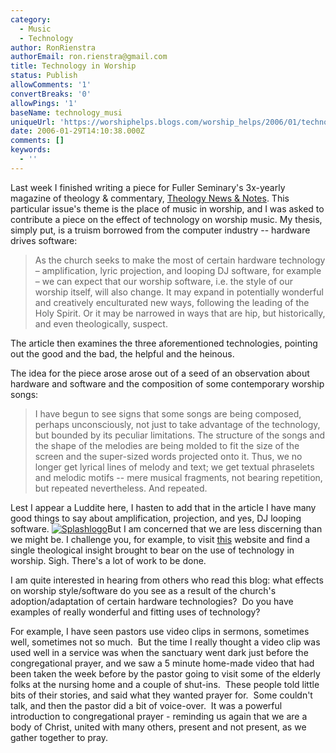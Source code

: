 ```yaml
---
category:
  - Music
  - Technology
author: RonRienstra
authorEmail: ron.rienstra@gmail.com
title: Technology in Worship
status: Publish
allowComments: '1'
convertBreaks: '0'
allowPings: '1'
baseName: technology_musi
uniqueUrl: 'https://worshiphelps.blogs.com/worship_helps/2006/01/technology_musi.html '
date: 2006-01-29T14:10:38.000Z
comments: []
keywords:
  - ''
---
```

Last week I finished writing a piece for Fuller Seminary's 3x-yearly magazine of theology & commentary, [Theology News & Notes](http://www.fuller.edu/news/pubs/tnn/2005_fall/index.htm). This particular issue's theme is the place of music in worship, and I was asked to contribute a piece on the effect of technology on worship music. My thesis, simply put, is a truism borrowed from the computer industry -- hardware drives software:

> As the church seeks to make the most of certain hardware technology – amplification, lyric projection, and looping DJ software, for example – we can expect that our worship software, i.e. the style of our worship itself, will also change. It may expand in potentially wonderful and creatively enculturated new ways, following the leading of the Holy Spirit. Or it may be narrowed in ways that are hip, but historically, and even theologically, suspect.

The article then examines the three aforementioned technologies, pointing out the good and the bad, the helpful and the heinous.

The idea for the piece arose arose out of a seed of an observation about hardware and software and the composition of some contemporary worship songs:

> I have begun to see signs that some songs are being composed, perhaps unconsciously, not just to take advantage of the technology, but bounded by its peculiar limitations. The structure of the songs and the shape of the melodies are being molded to fit the size of the screen and the super-sized words projected onto it. Thus, we no longer get lyrical lines of melody and text; we get textual phraselets and melodic motifs -- mere musical fragments, not bearing repetition, but repeated nevertheless. And repeated.

Lest I appear a Luddite here, I hasten to add that in the article I have many good things to say about amplification, projection, and yes, DJ looping software. [![Splashlogo](https://worshiphelps.blogs.com/worship_helps/images/splashlogo.gif "Splashlogo")](http://worshiphelps.blogs.com/.shared/image.html?/photos/uncategorized/splashlogo.gif)But I am concerned that we are less discerning than we might be. I challenge you, for example, to visit [this](http://www.tfwm.com/) website and find a single theological insight brought to bear on the use of technology in worship. Sigh. There's a lot of work to be done.

I am quite interested in hearing from others who read this blog: what effects on worship style/software do you see as a result of the church's adoption/adaptation of certain hardware technologies?  Do you have examples of really wonderful and fitting uses of technology? 

For example, I have seen pastors use video clips in sermons, sometimes well, sometimes not so much.  But the time I really thought a video clip was used well in a service was when the sanctuary went dark just before the congregational prayer, and we saw a 5 minute home-made video that had been taken the week before by the pastor going to visit some of the elderly folks at the nursing home and a couple of shut-ins.  These people told little bits of their stories, and said what they wanted prayer for.  Some couldn't talk, and then the pastor did a bit of voice-over.  It was a powerful introduction to congregational prayer - reminding us again that we are a body of Christ, united with many others, present and not present, as we gather together to pray.